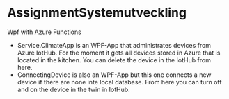 # AssignmentSystemutveckling
Wpf with Azure Functions

 - Service.ClimateApp is an WPF-App that administrates devices from Azure IotHub. For the moment it gets all devices stored in Azure that is located in the kitchen. You can delete the device in the IotHub from here.
 - ConnectingDevice is also an WPF-App but this one connects a new device if there are none inte local database. From here you can turn off and on the device in the twin in IotHub.
